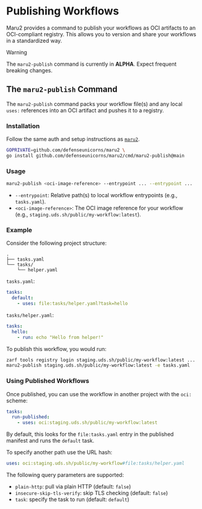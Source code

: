 # Publishing Workflows

Maru2 provides a command to publish your workflows as OCI artifacts to an OCI-compliant registry. This allows you to version and share your workflows in a standardized way.

> [!WARNING]
> The `maru2-publish` command is currently in **ALPHA**. Expect frequent breaking changes.

<!--
TODO: once out of ALPHA, this doc MAY be merged into ./syntax.md.

At the very minimum, ./syntax.md MUST be updated to showcase the `oci:` uses syntax and query parameters.
-->

## The `maru2-publish` Command

The `maru2-publish` command packs your workflow file(s) and any local `uses:` references into an OCI artifact and pushes it to a registry.

### Installation

Follow the same auth and setup instructions as [`maru2`](../README.md#installation).

```sh
GOPRIVATE=github.com/defenseunicorns/maru2 \
go install github.com/defenseunicorns/maru2/cmd/maru2-publish@main
```

### Usage

```sh
maru2-publish <oci-image-reference> --entrypoint ... --entrypoint ...
```

- `--entrypoint`: Relative path(s) to local workflow entrypoints (e.g., `tasks.yaml`).
- `<oci-image-reference>`: The OCI image reference for your workflow (e.g., `staging.uds.sh/public/my-workflow:latest`).

### Example

Consider the following project structure:

```plaintext
.
├── tasks.yaml
└── tasks/
    └── helper.yaml
```

`tasks.yaml`:

```yaml
tasks:
  default:
    - uses: file:tasks/helper.yaml?task=hello
```

`tasks/helper.yaml`:

```yaml
tasks:
  hello:
    - run: echo "Hello from helper!"
```

To publish this workflow, you would run:

```sh
zarf tools registry login staging.uds.sh/public/my-workflow:latest ...
maru2-publish staging.uds.sh/public/my-workflow:latest -e tasks.yaml
```

### Using Published Workflows

Once published, you can use the workflow in another project with the `oci:` scheme:

```yaml
tasks:
  run-published:
    - uses: oci:staging.uds.sh/public/my-workflow:latest
```

By default, this looks for the `file:tasks.yaml` entry in the published manifest and runs the `default` task.

To specify another path use the URL hash:

```yaml
uses: oci:staging.uds.sh/public/my-workflow#file:tasks/helper.yaml
```

The following query parameters are supported:

- `plain-http`: pull via plain HTTP (default: `false`)
- `insecure-skip-tls-verify`: skip TLS checking (default: `false`)
- `task`: specify the task to run (default: `default`)
